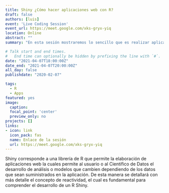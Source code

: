```yaml
---
title: Shiny ¿Cómo hacer aplicaciones web con R?
draft: false
authors: [luis]
event: 'Live Coding Session'
event_url: https://meet.google.com/xks-gryx-yiq
location: Online
abstract: ""
summary: "En esta sesión mostraremos lo sencillo que es realizar aplicaciones web con la librería Shiny"

# Talk start and end times.
#   End time can optionally be hidden by prefixing the line with `#`.
date: "2021-04-07T18:00:00Z"
date_end: "2021-04-07T20:00:00Z"
all_day: false
publishdate: "2020-02-07"

tags:
  - R
  - Apps
featured: yes
image:
  caption: 
  focal_point: 'center'
  preview_only: no
projects: []
links:
- icon: link
  icon_pack: fas
  name: Enlace de la sesión
  url: https://meet.google.com/xks-gryx-yiq
---
```


Shiny corresponde a una librería de R que permite la elaboración de aplicaciones web la cuales permite al usuario o al Científico de Datos el desarrollo de análisis o modelos que cambien dependiendo de los datos que sean suministrados en la aplicación. De esta manera se detallará con más detalle el concepto de reactividad, el cual es fundamental para comprender el desarrollo de un R Shiny. 